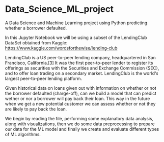 # Data_Science_ML_project
A Data Science and Machine Learning project using Python predicting whether a borrower defaulted. 

In this Jupyter Notebook we will be using a subset of the LendingClub DataSet obtained from Kaggle: https://www.kaggle.com/wordsforthewise/lending-club

LendingClub is a US peer-to-peer lending company, headquartered in San Francisco, California.[3] It was the first peer-to-peer lender to register its offerings as securities with the Securities and Exchange Commission (SEC), and to offer loan trading on a secondary market. LendingClub is the world's largest peer-to-peer lending platform.

Given historical data on loans given out with information on whether or not the borrower defaulted (charge-off), can we build a model that can predict wether or nor a borrower will pay back their loan. This way in the future when we get a new potential customer we can assess whether or not they are likely to pay back the loan.

We begin by reading the file, performing some explanatory data analysis, along with visualizations, then we do some data preprocessing to prepare our data for the ML model and finally we create and evaluate different types of ML algorithms. 
